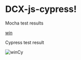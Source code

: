 # DCX-js-cypress!
Mocha test results

[win](https://user-images.githubusercontent.com/46848957/207438778-02de3d4f-278c-43ae-a881-b776e41738f3.png)

Cypress test result

![winCy](https://user-images.githubusercontent.com/46848957/207439164-91485a5b-7ef1-4548-8644-bddf1c3392a4.png)
